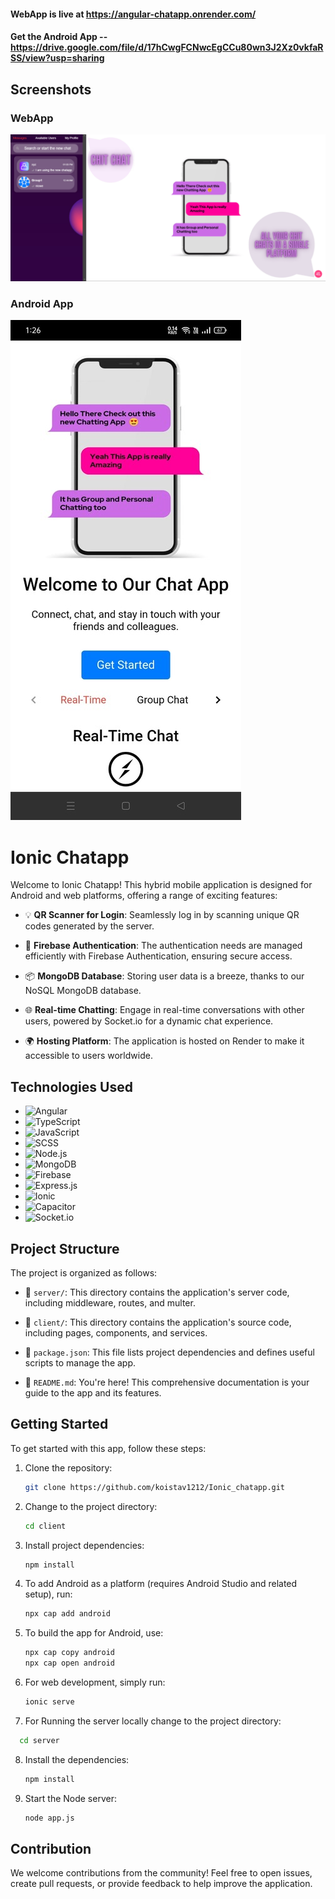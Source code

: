 #### WebApp is live at https://angular-chatapp.onrender.com/
#### Get the Android App -- https://drive.google.com/file/d/17hCwgFCNwcEgCCu80wn3J2Xz0vkfaRSS/view?usp=sharing

## Screenshots

### WebApp

![WebApp Screenshot](Screenshot1.png)

### Android App

![Android App Screenshot](mobile_start.jpg)


# Ionic Chatapp

Welcome to Ionic Chatapp! This hybrid mobile application is designed for Android and web platforms, offering a range of exciting features:

- 💡 **QR Scanner for Login**: Seamlessly log in by scanning unique QR codes generated by the server.

- 🔐 **Firebase Authentication**: The authentication needs are managed efficiently with Firebase Authentication, ensuring secure access.

- 📦 **MongoDB Database**: Storing user data is a breeze, thanks to our NoSQL MongoDB database.

- 🌐 **Real-time Chatting**: Engage in real-time conversations with other users, powered by Socket.io for a dynamic chat experience.

- 🌍 **Hosting Platform**: The application is hosted on Render to make it accessible to users worldwide.

## Technologies Used

- ![Angular](https://img.shields.io/badge/Angular-FF5733?style=for-the-badge&logo=angular&logoColor=white)
- ![TypeScript](https://img.shields.io/badge/TypeScript-3178C6?style=for-the-badge&logo=typescript&logoColor=white)
- ![JavaScript](https://img.shields.io/badge/JavaScript-F7DF1E?style=for-the-badge&logo=javascript&logoColor=black)
- ![SCSS](https://img.shields.io/badge/SCSS-CC6699?style=for-the-badge&logo=sass&logoColor=white)
- ![Node.js](https://img.shields.io/badge/Node.js-339933?style=for-the-badge&logo=node.js&logoColor=white)
- ![MongoDB](https://img.shields.io/badge/MongoDB-47A248?style=for-the-badge&logo=mongodb&logoColor=white)
- ![Firebase](https://img.shields.io/badge/Firebase-FFCA28?style=for-the-badge&logo=firebase&logoColor=black)
- ![Express.js](https://img.shields.io/badge/Express.js-000000?style=for-the-badge&logo=express&logoColor=white)
- ![Ionic](https://img.shields.io/badge/Ionic-3880FF?style=for-the-badge&logo=ionic&logoColor=white)
- ![Capacitor](https://img.shields.io/badge/Capacitor-4FC08D?style=for-the-badge&logo=capacitor&logoColor=white)
- ![Socket.io](https://img.shields.io/badge/Socket.io-010101?style=for-the-badge&logo=socket.io&logoColor=white)

## Project Structure

The project is organized as follows:

- 📁 `server/`: This directory contains the application's server code, including middleware, routes, and multer.

- 📄 `client/`: This directory contains the application's source code, including pages, components, and services.

- 📄 `package.json`: This file lists project dependencies and defines useful scripts to manage the app.

- 📄 `README.md`: You're here! This comprehensive documentation is your guide to the app and its features.

## Getting Started

To get started with this app, follow these steps:

1. Clone the repository:

   ```bash
   git clone https://github.com/koistav1212/Ionic_chatapp.git
   ```

2. Change to the project directory:

   ```bash
   cd client
   ```

3. Install project dependencies:

   ```bash
   npm install
   ```

4. To add Android as a platform (requires Android Studio and related setup), run:

   ```bash
   npx cap add android
   ```

5. To build the app for Android, use:

   ```bash
   npx cap copy android
   npx cap open android
   ```

6. For web development, simply run:

   ```bash
   ionic serve
   ```
7. For Running the server locally change to the project directory:
 ```bash
   cd server
   ```
8. Install the dependencies:
   ```bash
   npm install
   ```
9. Start the Node server:
   ```bash
   node app.js
   ```


## Contribution

We welcome contributions from the community! Feel free to open issues, create pull requests, or provide feedback to help improve the application.

